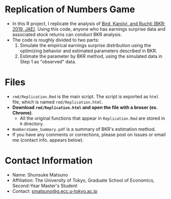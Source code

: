 # Replication of Numbers Game
- In this R project, I replicate the analysis of [Bird, Karolyi, and Ruchti (BKR; 2019, JAE)](https://www.sciencedirect.com/science/article/pii/S0165410119300370). Using this code, anyone who has earnings surprise data and associated stock returns can conduct BKR analysis.
- The code is roughly divided to two parts:
  1. Simulate the empirical earnings surprise distribution using the optimizing behavior and estimated parameters described in BKR.
  2. Estimate the parameter by BKR method, using the simulated data in Step 1 as "observed" data.

# Files
- `rmd/Replication.Rmd` is the main script. The script is exported as `html` file, which is named `rmd/Replication.html`.
- **Download `rmd/Replication.html` and open the file with a broser (ex. Chrome)**.
    - All the original functions that appear in `Replication.Rmd` are stored in `R` directory.
- `NumbersGame_Summary.pdf` is a summary of BKR's estimation method.
- If you have any comments or corrections, please post on Issues or email me (contact info. appears below).

# Contact Information
- Name: Shunsuke Matsuno
- Affiliation: The University of Tokyo, Graduate School of Economics, Second-Year Master's Student
- Contact: [smatsuno@g.ecc.u-tokyo.ac.jp](mailto:smatsuno@g.ecc.u-tokyo.ac.jp)

